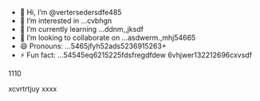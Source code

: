 - 👋 Hi, I’m @vertersedersdfe485
- 👀 I’m interested in ...cvbhgn
- 🌱 I’m currently learning ...ddnm,,jksdf
- 💞️ I’m looking to collaborate on ...asdwerm.,mhj54665
- 😄 Pronouns: ...5465jfyh52ads5236915263+
- ⚡ Fun fact: ...54545eq6215225fdsfregdfdew
6vhjwer132212696cxvsdf
<!---vbmsdft5484822gffgfggterer
verterseder/verterseder is a ✨ special566 ✨ rep12ository because its `README.md`22662 cdsd(this fvxcile) appears on your GitHub profile.
You can click the Preview link to take a look at your changes.51514ccc65trgfd
--->1110
xcvrtrtjuy
xxxx
